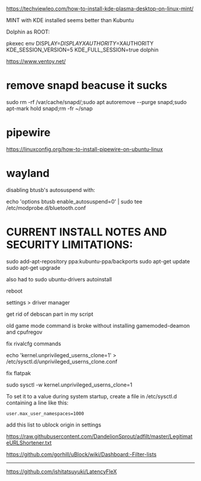 https://techviewleo.com/how-to-install-kde-plasma-desktop-on-linux-mint/

MINT with KDE installed seems better than Kubuntu

Dolphin as ROOT:

pkexec env DISPLAY=$DISPLAY XAUTHORITY=$XAUTHORITY KDE_SESSION_VERSION=5 KDE_FULL_SESSION=true dolphin

https://www.ventoy.net/

# remove snapd beacuse it sucks

sudo rm -rf /var/cache/snapd/;sudo apt autoremove --purge snapd;sudo apt-mark hold snapd;rm -fr ~/snap

# pipewire
https://linuxconfig.org/how-to-install-pipewire-on-ubuntu-linux

# wayland


 disabling btusb's autosuspend with:

echo 'options btusb enable_autosuspend=0' | sudo tee /etc/modprobe.d/bluetooth.conf


# CURRENT INSTALL NOTES AND SECURITY LIMITATIONS:

sudo add-apt-repository ppa:kubuntu-ppa/backports
sudo apt-get update
sudo apt-get upgrade

also had to sudo ubuntu-drivers autoinstall

reboot

settings > driver manager


get rid of debscan part in my script

old game mode command is broke without installing gamemoded-deamon and cpufregov

fix rivalcfg commands


echo 'kernel.unprivileged_userns_clone=1' > /etc/sysctl.d/unprivileged_userns_clone.conf


fix flatpak

sudo sysctl -w kernel.unprivileged_userns_clone=1


To set it to a value during system startup, create a file in /etc/sysctl.d
containing a line like this:

    user.max_user_namespaces=1000


add this list to ublock origin in settings

https://raw.githubusercontent.com/DandelionSprout/adfilt/master/LegitimateURLShortener.txt

https://github.com/gorhill/uBlock/wiki/Dashboard:-Filter-lists

___________________________________________________________________________________________

https://github.com/ishitatsuyuki/LatencyFleX

